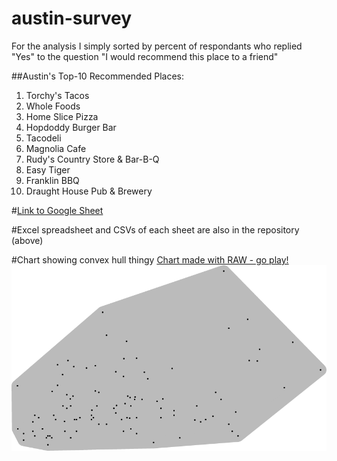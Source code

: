 austin-survey
=============

For the analysis I simply sorted by percent of respondants who replied  "Yes" to the question "I would recommend this place to a friend"

##Austin's Top-10 Recommended Places:
1. Torchy's Tacos
1. Whole Foods
1. Home Slice Pizza
1. Hopdoddy Burger Bar
1. Tacodeli
1. Magnolia Cafe
1. Rudy's Country Store & Bar-B-Q
1. Easy Tiger
1. Franklin BBQ
1. Draught House Pub & Brewery

#[Link to Google Sheet](https://docs.google.com/spreadsheets/d/1_8lvdjW8bTWL6McC1g0PdUq_1Q2tS57l3Bfgm44rHXU/edit?usp=sharing)

#Excel spreadsheet and CSVs of each sheet are also in the repository (above)

#Chart showing convex hull thingy
[Chart made with RAW - go play!](http://app.raw.densitydesign.org/)
![chart](convex-hull.png)

